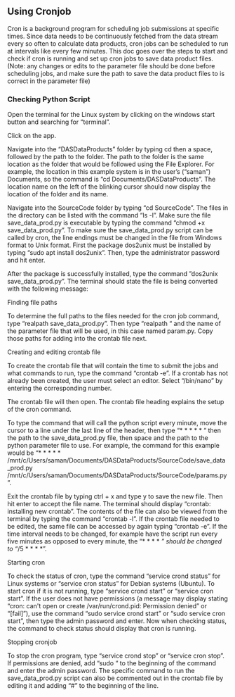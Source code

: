 ## Using Cronjob

Cron is a background program for scheduling job submissions at specific times. Since data needs to be continuously fetched from the data stream every so often to 
calculate data products, cron jobs can be scheduled to run at intervals like every few minutes. This doc goes over the steps to start and check if cron is running 
and set up cron jobs to save data product files. (Note: any changes or edits to the parameter file should be done before scheduling jobs, and make sure the path to 
save the data product files to is correct in the parameter file)

### Checking Python Script

Open the terminal for the Linux system by clicking on the windows start button and searching for “terminal”. 

Click on the app.

Navigate into the “DASDataProducts” folder by typing 
 cd 
then a space, followed by the path to the folder. The path to the folder is the same location as the folder 
that would be followed using the File Explorer. For example, the location in this example system is in the user’s (“saman”) Documents, so the command is 
“cd Documents/DASDataProducts”. The location name on the left of the blinking cursor should now display the location of the folder and its name. 
 
Navigate into the SourceCode folder by typing “cd SourceCode”. The files in the directory can be listed with the command “ls -l”. Make sure the file save_data_prod.py is executable by typing the command “chmod +x save_data_prod.py”. 
To make sure the save_data_prod.py script can be called by cron, the line endings must be changed in the file from Windows format to Unix format. First the package dos2unix must be installed by typing “sudo apt install dos2unix”. Then, type the administrator password and hit enter. 
 
After the package is successfully installed, type the command ”dos2unix save_data_prod.py”. The terminal should state the file is being converted with the following message:
 

Finding file paths

To determine the full paths to the files needed for the cron job command, type “realpath save_data_prod.py”. Then type “realpath “ and the name of the parameter file that will be used, in this case named param.py. Copy those paths for adding into the crontab file next. 
 
 

Creating and editing crontab file

To create the crontab file that will contain the time to submit the jobs and what commands to run, type the command “crontab -e”. If a crontab has not already been created, the user must select an editor. Select “/bin/nano” by entering the corresponding number. 
 
The crontab file will then open. The crontab file heading explains the setup of the cron command. 
 
To type the command that will call the python script every minute, move the cursor to a line under the last line of the header, then type “* * * * * “ then the path to the save_data_prod.py file, then space and the path to the python parameter file to use. For example, the command for this example would be “* * * * * /mnt/c/Users/saman/Documents/DASDataProducts/SourceCode/save_data_prod.py /mnt/c/Users/saman/Documents/DASDataProducts/SourceCode/params.py”. 
 
Exit the crontab file by typing ctrl + x and type y to save the new file. Then hit enter to accept the file name. The terminal should display “crontab: installing new crontab”. The contents of the file can also be viewed from the terminal by typing the command “crontab -l”.
If the crontab file needed to be edited, the same file can be accessed by again typing “crontab -e”. If the time interval needs to be changed, for example have the script run every five minutes as opposed to every minute, the “* * * * *” should be changed to “*/5 * * * *”. 

Starting cron

To check the status of cron, type the command “service crond status” for Linux systems or “service cron status” for Debian systems (Ubuntu). To start cron if it is not running, type “service crond start” or “service cron start”. If the user does not have permissions (a message may display stating “cron: can't open or create /var/run/crond.pid: Permission denied” or “[fail]”), use the command “sudo service crond start” or “sudo service cron start”, then type the admin password and enter. Now when checking status, the command to check status should display that cron is running. 

Stopping cronjob

To stop the cron program, type “service crond stop” or “service cron stop”. If permissions are denied, add “sudo “ to the beginning of the command and enter the admin password. The specific command to run the save_data_prod.py script can also be commented out in the crontab file by editing it and adding “#” to the beginning of the line. 
